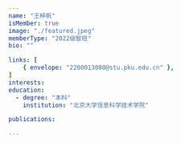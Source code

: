 ```yaml
---
name: "王梓帆"
isMember: true
image: "./featured.jpeg"
memberType: "2022级智班"
bio: ""

links: [
    { envelope: "2200013080@stu.pku.edu.cn" },
]
interests:
education:
  - degree: "本科"
    institution: "北京大学信息科学技术学院"

publications:

---
```


